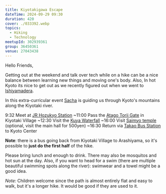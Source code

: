 ```yaml
---
title: Kiyotakigawa Escape
dateTime: 2024-09-29 09:30
duration: 420
cover: ./033392.webp
topics:
  - Hiking
  - Technology
meetupId: 302939361
group: 36450361
venue: 27043438
---
```


Hello Friends,

Getting out at the weekend and talk over tech while on a hike can be a nice balance between learning new things and moving one's body. Also, In hot Kyoto its nice to get out as we recently figured out when we went to [Ishiyamadera](https://www.meetup.com/kyoto-web-designers-and-developers-meetup/events/302842348/).

In this extra-curricular event [Sacha](https://sachagreif.com/) is guiding us through Kyoto's mountains along the Kiyotaki river.

9:32 Meet at [JR Hozukyo Station](https://maps.app.goo.gl/nbDJYZD5nUHVEm9n9)
\~11:00 Pass the [Atago Torii Gate](https://maps.app.goo.gl/Dxb933ZpopJtn6Jm8) in Kiyotaki Village
\~12:30 Visit the [Kuya Waterfall](https://maps.app.goo.gl/G9YkJjtxryiaX96i7)
\~16:00 Visit [Saimyo temple](https://maps.app.goo.gl/KsDUTLFNJwPLahUa7) (optional, visit the main hall for 500yen)
\~16:30 Return via [Takao Bus Station](https://maps.app.goo.gl/CJmjpmEuPGVs6n8X6) to Kyoto Center

**Note**: there is a bus going back from Kiyotaki Village to Arashiyama, so it's possible to **just do the first half** of the hike.

Please bring lunch and enough to drink. There may also be mosquitos and hot sun at the day. Also, if you want to head for a swim (there are multiple beautiful swimming spots along the river): swimwear and a towel might be a good idea.

*Note:* Children welcome since the path is almost entirely flat and easy to walk, but it's a longer hike. It would be good if they are used to it.
